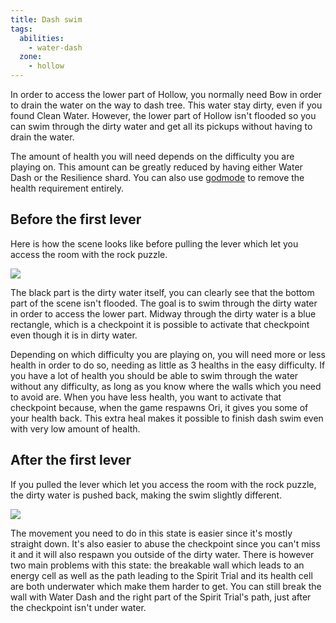 ```yaml
---
title: Dash swim
tags:
  abilities:
    - water-dash
  zone:
    - hollow
---
```


In order to access the lower part of Hollow, you normally need Bow in order to drain the water on the way to dash tree. This water stay dirty, even if you found Clean Water. However, the lower part of Hollow isn't flooded so you can swim through the dirty water and get all its pickups without having to drain the water.

The amount of health you will need depends on the difficulty you are playing on. This amount can be greatly reduced by having either Water Dash or the Resilience shard. You can also use [godmode](/tutorials/movement/godmode) to remove the health requirement entirely.

## Before the first lever

Here is how the scene looks like before pulling the lever which let you access the room with the rock puzzle.

![](https://i.imgur.com/Rm47WFE.png)

The black part is the dirty water itself, you can clearly see that the bottom part of the scene isn't flooded. The goal is to swim through the dirty water in order to access the lower part. Midway through the dirty water is a blue rectangle, which is a checkpoint it is possible to activate that checkpoint even though it is in dirty water.

Depending on which difficulty you are playing on, you will need more or less health in order to do so, needing as little as 3 healths in the easy difficulty. If you have a lot of health you should be able to swim through the water without any difficulty, as long as you know where the walls which you need to avoid are. When you have less health, you want to activate that checkpoint because, when the game respawns Ori, it gives you some of your health back. This extra heal makes it possible to finish dash swim even with very low amount of health.

<youtube-video id="3XwFoBGrk2A"></youtube-video>

## After the first lever

If you pulled the lever which let you access the room with the rock puzzle, the dirty water is pushed back, making the swim slightly different.

![](https://i.imgur.com/oneLDuo.png)

The movement you need to do in this state is easier since it's mostly straight down. It's also easier to abuse the checkpoint since you can't miss it and it will also respawn you outside of the dirty water. There is however two main problems with this state: the breakable wall which leads to an energy cell as well as the path leading to the Spirit Trial and its health cell are both underwater which make them harder to get. You can still break the wall with Water Dash and the right part of the Spirit Trial's path, just after the checkpoint isn't under water.

<youtube-video id="1vUvyy_nlog"></youtube-video>